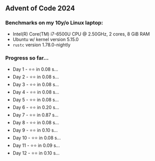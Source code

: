 ## Advent of Code 2024

### Benchmarks on my 10y/o Linux laptop: 

- Intel(R) Core(TM) i7-6500U CPU @ 2.50GHz, 2 cores, 8 GiB RAM
- Ubuntu w/ kernel version 5.15.0
- `rustc` version 1.78.0-nightly

### Progress so far...

- Day 1 - ⭐⭐ in 0.08 s...
- Day 2 - ⭐⭐ in 0.08 s...
- Day 3 - ⭐⭐ in 0.08 s...
- Day 4 - ⭐⭐ in 0.08 s...
- Day 5 - ⭐⭐ in 0.08 s...
- Day 6 - ⭐⭐ in 0.20 s...
- Day 7 - ⭐⭐ in 0.87 s...
- Day 8 - ⭐⭐ in 0.08 s...
- Day 9 - ⭐⭐ in 0.10 s...
- Day 10 - ⭐⭐ in 0.08 s...
- Day 11 - ⭐⭐ in 0.09 s...
- Day 12 - ⭐⭐ in 0.10 s...